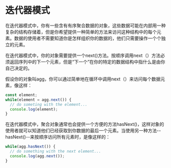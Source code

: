 # 迭代器模式

在迭代器模式中，你有一些含有有序聚合数据的对象，这些数据可能在内部用一种复杂的结构存储着，但是你希望提供一种简单的方法来访问这种结构中的每个元素。数据的使用者不需要知道你是怎样组织你的数据的，他们只需要操作一个个独立的元素。

在迭代器模式中，你的对象需要提供一个next()方法。按顺序调用next（）方法必须返回序列中的下一个元素，但是“下一个”在你的特定的数据结构中指什么是由你自己决定的。

假设你的对象叫agg，你可以通过简单地在循环中调用next（）来访问每个数据元素，像这样：

```js
const element;
while(element = agg.next()) {
  // do someting with the element...
  console.log(element);
}
```

在迭代器模式中，聚合对象通常也会提供一个方便的方法hasNext()，这样对象的使用者就可以知道他们已经获取到你数据的最后一个元素。当使用另一种方法--hasNext()--来按顺序访问所有元素时，是像这样的：

```js
while(agg.hasNext()) {
  // do something with the next element...
  console.log(agg.next());
}
```

